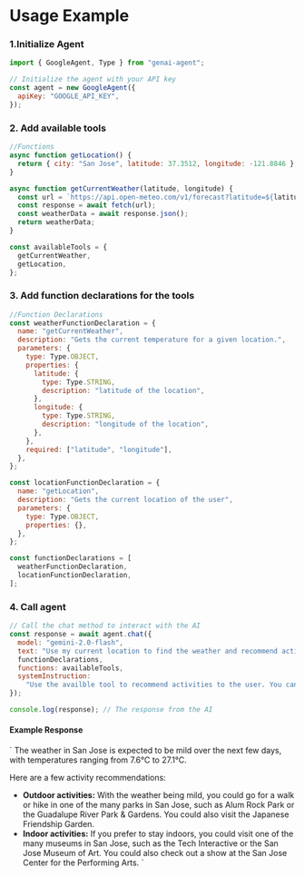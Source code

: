 # Usage Example

### 1.Initialize Agent

```js
import { GoogleAgent, Type } from "genai-agent";

// Initialize the agent with your API key
const agent = new GoogleAgent({
  apiKey: "GOOGLE_API_KEY",
});
```

### 2. Add available tools

```js
//Functions
async function getLocation() {
  return { city: "San Jose", latitude: 37.3512, longitude: -121.8846 };
}

async function getCurrentWeather(latitude, longitude) {
  const url = `https://api.open-meteo.com/v1/forecast?latitude=${latitude}&longitude=${longitude}&hourly=apparent_temperature`;
  const response = await fetch(url);
  const weatherData = await response.json();
  return weatherData;
}

const availableTools = {
  getCurrentWeather,
  getLocation,
};
```

### 3. Add function declarations for the tools

```js
//Function Declarations
const weatherFunctionDeclaration = {
  name: "getCurrentWeather",
  description: "Gets the current temperature for a given location.",
  parameters: {
    type: Type.OBJECT,
    properties: {
      latitude: {
        type: Type.STRING,
        description: "latitude of the location",
      },
      longitude: {
        type: Type.STRING,
        description: "longitude of the location",
      },
    },
    required: ["latitude", "longitude"],
  },
};

const locationFunctionDeclaration = {
  name: "getLocation",
  description: "Gets the current location of the user",
  parameters: {
    type: Type.OBJECT,
    properties: {},
  },
};

const functionDeclarations = [
  weatherFunctionDeclaration,
  locationFunctionDeclaration,
];
```

### 4. Call agent

```js
// Call the chat method to interact with the AI
const response = await agent.chat({
  model: "gemini-2.0-flash",
  text: "Use my current location to find the weather and recommend activites",
  functionDeclarations,
  functions: availableTools,
  systemInstruction:
    "Use the availble tool to recommend activities to the user. You can get their current location and get the weather",
});

console.log(response); // The response from the AI
```

#### Example Response

`
The weather in San Jose is expected to be mild over the next few days, with temperatures ranging from 7.6°C to 27.1°C.

Here are a few activity recommendations:

- **Outdoor activities:** With the weather being mild, you could go for a walk or hike in one of the many parks in San Jose, such as Alum Rock Park or the Guadalupe River Park & Gardens. You could also visit the Japanese Friendship Garden.
- **Indoor activities:** If you prefer to stay indoors, you could visit one of the many museums in San Jose, such as the Tech Interactive or the San Jose Museum of Art. You could also check out a show at the San Jose Center for the Performing Arts.
  `
